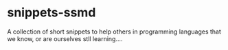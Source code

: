 # snippets-ssmd
A collection of short snippets to help others in programming languages that we know, or are ourselves stll learning.... 
